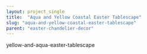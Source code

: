 ```yaml
---
layout: project_single
title:  "Aqua and Yellow Coastal Easter Tablescape"
slug: "aqua-and-yellow-coastal-easter-tablescape"
parent: "easter-chandelier-decor"
---
```

yellow-and-aqua-easter-tablescape